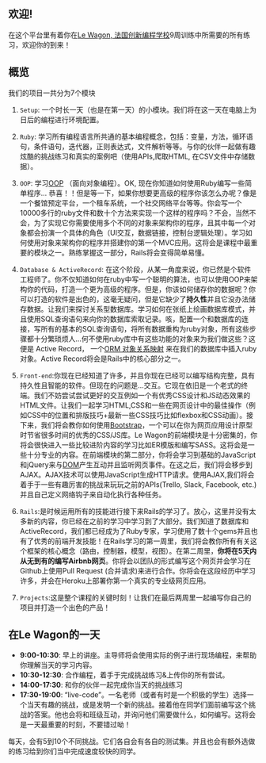 ## 欢迎!

在这个平台里有着你在[Le Wagon, 法国创新编程学校](http://www.lewagon.com)9周训练中所需要的所有练习，欢迎你的到来！

## 概览

我们的项目一共分为7个模块

1. `Setup`: 一个时长一天（也是在第一天）的小模块。我们将在这一天在电脑上为日后的编程进行环境配置。

2. `Ruby`: 学习所有编程语言所共通的基本编程概念，包括：变量，方法，循环语句，条件语句，迭代器，正则表达式，文件解析等等。与你的伙伴一起做有趣炫酷的挑战练习和真实的案例吧（使用APIs,爬取HTML, 在CSV文件中存储数据）。

3. `OOP`: 学习[OOP](https://en.wikipedia.org/wiki/Object-oriented_programming) （面向对象编程）。OK, 现在你知道如何使用Ruby编写一些简单程序... 恭喜！！但是等一下，如果你想要更高级的程序你该怎么办呢？像是一个餐馆预定平台，一个租车系统，一个社交网络平台等等。你会写一个10000多行的ruby文件和数十个方法来实现一个这样的程序吗？不会，当然不会，为了实现它你需要使用多个不同的对象来架构你的程序，且其中每一个对象都会扮演一个具体的角色（UI交互，数据链接，控制台逻辑处理）。学习如何使用对象来架构你的程序并搭建你的第一个MVC应用。这将会是课程中最重要的模块之一。熟练掌握这一部分，Rails将会变得简单易懂。

4. `Database & ActiveRecord`: 在这个阶段，从某一角度来说，你已然是个软件工程师了。你不仅知道如何在ruby中写一个聪明的算法，也可以使用OOP来架构你的代码，打造一个更为高级的程序。但是，你该如何储存你的数据呢？你可以打造的软件是出色的，这毫无疑问，但是它缺少了**持久性**并且它没办法储存数据。让我们来探讨关系型数据库。学习如何在张纸上绘画数据库模式，并且使用SQL查询语句来向你的数据库索取记录。咳，配置一个和数据库的连接，写所有的基本的SQL查询语句，将所有数据重构为ruby对象，所有这些步骤都十分繁琐烦人...何不使用ruby库中有这些功能的对象来为我们做这些？这便是 Active Record， 一个[ORM 对象关系映射](https://en.wikipedia.org/wiki/Object-relational_mapping) 来在我们的数据库中插入ruby对象。Active Record将会是Rails中的核心部分之一。

5. `Front-end`:你现在已经知道了许多，并且你现在已经可以编写结构完整，具有持久性且智能的软件。但现在的问题是...交互。它现在依旧是一个老式的终端。我们不妨尝试尝试更好的交互例如一个有优秀CSS设计和JS动态效果的HTML文件。让我们一起学习HTML,CSS和一些在网页设计中的最佳操作（例如CSS中的位置和排版技巧+最新一些CSS技巧比如flexbox和CSS动画）。接下来，我们将会教你如何使用[Bootstrap](http://getbootstrap.com/)，一个可以在你为网页应用设计原型时节省很多时间的优秀的CSS/JS库。Le Wagon的前端模块是十分密集的，你将会很快进入一些比较进阶内容的学习比如ER模版和编写SASS。这将会是一些十分专业的内容。在前端模块的第二部分，你将会学习到基础的JavaScript和jQuery来与[DOM](https://en.wikipedia.org/wiki/Document_Object_Model)产生互动并且监听网页事件。在这之后，我们将会移步到AJAX。AJAX技术可以使用JavaScript生成HTTP请求。使用AJAX,我们将会着手于一些有趣厉害的挑战来玩玩之前的APIs(Trello, Slack, Facebook, etc.)并且自己定义网络钩子来自动化执行各种任务。

6. `Rails`:是时候运用所有的技能进行接下来Rails的学习了。放心，这里并没有太多新的内容，你已经在之前的学习中学习到了大部分。我们知道了数据库和ActiveRecord，我们都已经成为了Ruby专家，学习使用了数十个gems并且也有了优秀的前端开发技能！在Rails学习的第一周里，我们将会教你所有有关这个框架的核心概念（路由，控制器，模型，视图）。在第二周里，**你将在5天内从无到有的编写Airbnb网页**。你将会以团队的形式编写这个网页并会学习在Github上使用Pull Request (合并请求)来进行合作。你将会在这段经历中学习许多，并会在Heroku上部署你第一个真实的专业级网页应用。

7. `Projects`:这是整个课程的关键时刻！让我们在最后两周里一起编写你自己的项目并打造一个出色的产品！

## 在Le Wagon的一天

- **9:00-10:30**: 早上的讲座。主导师将会使用实际的例子进行现场编程，来帮助你理解当天的学习内容。
- **10:30-12:30**: 合作编程，着手于完成挑战练习&上传你的所有尝试。
- **14:00-17:30**: 和你的伙伴一起完成你当天的挑战练习
- **17:30-19:00**: “live-code”。一名老师（或者有时是一个积极的学生）选择一个当天有趣的挑战，或是发明一个新的挑战。接着他在同学们面前编写这个挑战的答案。他也会将和班级互动，并询问他们需要做什么，如何编写。这将会是一天最重要的时刻，不要错过呦！

每天，会有5到10个不同挑战。它们各自会有各自的测试集。并且也会有额外选做的练习给到你们当中完成速度较快的同学。











